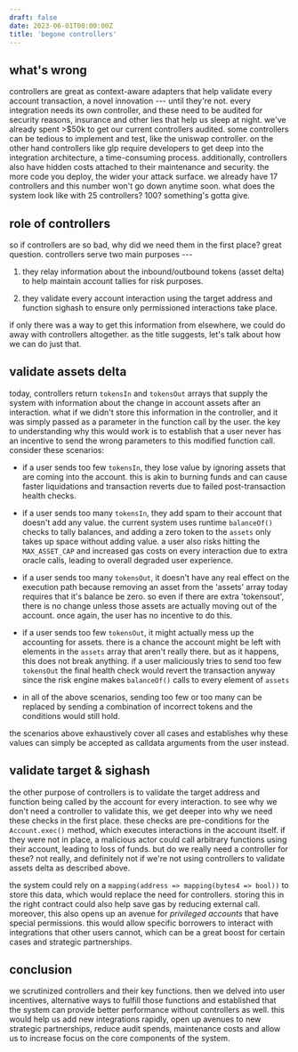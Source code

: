 ```yaml
---
draft: false
date: 2023-06-01T00:00:00Z
title: 'begone controllers'
---
```


## what's wrong

controllers are great as context-aware adapters that help validate every account
transaction, a novel innovation --- until they're not. every integration needs
its own controller, and these need to be audited for security reasons, insurance
and other lies that help us sleep at night. we've already spent >$50k to get our
current controllers audited. some controllers can be tedious to implement and
test, like the uniswap controller. on the other hand controllers like glp
require developers to get deep into the integration architecture, a
time-consuming process. additionally, controllers also have hidden costs
attached to their maintenance and security. the more code you deploy, the wider
your attack surface. we already have 17 controllers and this number won't go
down anytime soon. what does the system look like with 25 controllers? 100?
something's gotta give.

## role of controllers

so if controllers are so bad, why did we need them in the first place? great
question. controllers serve two main purposes ---

1. they relay information about the inbound/outbound tokens (asset delta) to
   help maintain account tallies for risk purposes.

2. they validate every account interaction using the target address and function
   sighash to ensure only permissioned interactions take place.

if only there was a way to get this information from elsewhere, we could do away
with controllers altogether. as the title suggests, let's talk about how we can
do just that.

## validate assets delta

today, controllers return `tokensIn` and `tokensOut` arrays that supply the
system with information about the change in account assets after an interaction.
what if we didn't store this information in the controller, and it was simply
passed as a parameter in the function call by the user. the key to understanding
why this would work is to establish that a user never has an incentive to send
the wrong parameters to this modified function call. consider these scenarios:

* if a user sends too few `tokensIn`, they lose value by ignoring assets that
are coming into the account. this is akin to burning funds and can cause faster
liquidations and transaction reverts due to failed post-transaction health
checks.

* if a user sends too many `tokensIn`, they add spam to their account that
doesn't add any value. the current system uses runtime `balanceOf()` checks to
tally balances, and adding a zero token to the `assets` only takes up space
without adding value. a user also risks hitting the `MAX_ASSET_CAP` and
increased gas costs on every interaction due to extra oracle calls, leading to
overall degraded user experience.

* if a user sends too many `tokensOut`, it doesn't have any real effect on the
execution path because removing an asset from the 'assets' array today requires
that it's balance be zero. so even if there are extra 'tokensout', there is no
change unless those assets are actually moving out of the account. once again,
the user has no incentive to do  this.

* if a user sends too few `tokensOut`, it might actually mess up the accounting
for assets. there is a chance the account might be left with elements in the
`assets` array that aren't really there. but as it happens, this does not break
anything. if a user maliciously tries to send too few `tokensOut` the final
health check would revert the transaction anyway since the risk engine makes
`balanceOf()` calls to every element of `assets`

* in all of the above scenarios, sending too few or too many can be replaced by
sending a combination of incorrect tokens and the conditions would still hold.

the scenarios above exhaustively cover all cases and establishes why these
values can simply be accepted as calldata arguments from the user instead.

## validate target & sighash

the other purpose of controllers is to validate the target address and function
being called by the account for every interaction. to see why we don't need a
controller to validate this, we get deeper into why we need these checks in the
first place. these checks are pre-conditions for the `Account.exec()` method,
which executes interactions in the account itself. if they were not in place, a
malicious actor could call arbitrary functions using their account, leading to
loss of funds. but do we really need a controller for these? not really, and
definitely not if we're not using controllers to validate assets delta as
described above.

the system could rely on a `mapping(address => mapping(bytes4 => bool))` to
store this data, which would replace the need for controllers. storing this in
the right contract could also help save gas by reducing external call. moreover,
this also opens up an avenue for *privileged accounts* that have special
permissions. this would allow specific borrowers to interact with integrations
that other users cannot, which can be a great boost for certain cases and
strategic partnerships.

## conclusion

we scrutinized controllers and their key functions. then we delved into user
incentives, alternative ways to fulfill those functions and established that the
system can provide better performance without controllers as well. this would
help us add new integrations rapidly, open up avenues to new strategic
partnerships, reduce audit spends, maintenance costs and allow us to increase
focus on the core components of the system.
